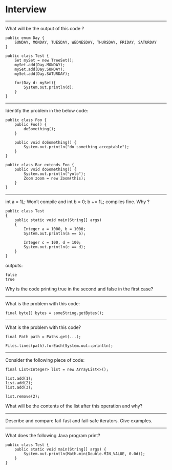 # Interview

--- 

What will be the output of this code ?

~~~~
public enum Day {
	SUNDAY, MONDAY, TUESDAY, WEDNESDAY, THURSDAY, FRIDAY, SATURDAY
}

public class Test {
	Set mySet = new TreeSet();
	mySet.add(Day.MONDAY);
	mySet.add(Day.SUNDAY);
	mySet.add(Day.SATURDAY);

	for(Day d: mySet){
		System.out.println(d);
	}
}
~~~~

---

Identify the problem in the below code:

~~~~
public class Foo {
    public Foo() {
        doSomething();
    }

    public void doSomething() {
        System.out.println("do something acceptable");
    }
}

public class Bar extends Foo {
    public void doSomething() {
        System.out.println("yolo");
        Zoom zoom = new Zoom(this); 
    }
}
~~~~

---

int a = 1L; Won’t compile and int b = 0; b += 1L; compiles fine. Why ?

~~~~
public class Test
{
    public static void main(String[] args)
    {
        Integer a = 1000, b = 1000;
        System.out.println(a == b);

        Integer c = 100, d = 100;
        System.out.println(c == d);
    }
}
~~~~

outputs:

~~~~
false
true
~~~~

Why is the code printing true in the second and false in the first case?

---

What is the problem with this code:

~~~~
final byte[] bytes = someString.getBytes();
~~~~

---

What is the problem with this code?

~~~~
final Path path = Paths.get(...);

Files.lines(path).forEach(System.out::println);
~~~~

---

Consider the following piece of code:

~~~~
final List<Integer> list = new ArrayList<>();

list.add(1);
list.add(2);
list.add(3);

list.remove(2);
~~~~

What will be the contents of the list after this operation and why?

---

Describe and compare fail-fast and fail-safe iterators. Give examples.

---

What does the following Java program print?

~~~~
public class Test {
    public static void main(String[] args) {
        System.out.println(Math.min(Double.MIN_VALUE, 0.0d));
    }
}
~~~~